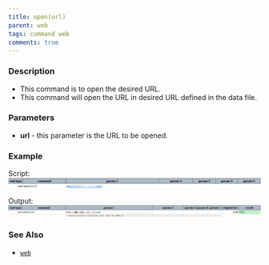 ```yaml
---
title: open(url)
parent: web
tags: command web
comments: true
---
```


### Description

- This command is to open the desired URL.
- This command will open the URL in desired URL defined in the data file.

### Parameters

- **url** - this parameter is the URL to be opened.

### Example

Script:<br/>
![](image/open_01.png)

Output:<br/>
![](image/open_02.png)

### See Also

- [`web`](index)